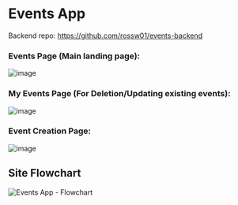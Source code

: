 # Events App

Backend repo: https://github.com/rossw01/events-backend

### Events Page (Main landing page):
![image](https://user-images.githubusercontent.com/56947241/201342209-830256aa-d2b4-440d-9818-49dbacf7c247.png)

### My Events Page (For Deletion/Updating existing events):
![image](https://user-images.githubusercontent.com/56947241/201342292-437fa9d3-103a-49e6-affc-0f2613e541ce.png)

### Event Creation Page:
![image](https://user-images.githubusercontent.com/56947241/201342357-9d6a53d6-d7a6-455b-8f47-db97dfd2681f.png)

## Site Flowchart
![Events App - Flowchart](https://user-images.githubusercontent.com/56947241/201342676-933a12d0-7da5-44f5-8c4f-51d0bad8d74d.svg)
